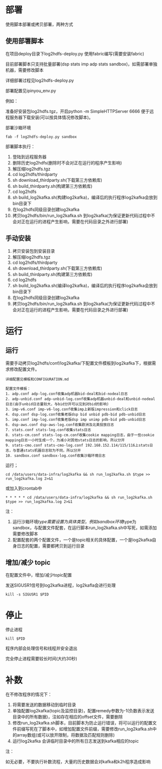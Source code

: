 # 部署

使用脚本部署或拷贝部署，两种方式

## 使用部署脚本

在项目deploy目录下log2hdfs-deploy.py   使用fabric编写(需要安装fabric)

目前部署脚本只支持批量部署(dsp stats imp adp stats sandbox)，如需部署单独机器，需要修改脚本

详细部署过程见log2hdfs-deploy.py

部署配置见ipinyou_env.py

例如：

准备好安装包log2hdfs.tgz，开启python -m SimpleHTTPServer 6666  便于远程服务器下载安装(可以按具体情况修改脚本)。

部署沙箱环境

```
fab -f log2hdfs-deploy.py sandbox
```

部署脚本执行：
1. 登陆到远程服务器
2. 删除历史log2hdfs(删除时不会对正在运行的程序产生影响)
3. 解压缩log2hdfs.tgz
4. cd log2hdfs/thirdparty
5. sh download_thirdparty.sh(下载第三方依赖库)
6. sh build_thirdparty.sh(构建第三方依赖库)
7. cd log2hdfs
8. sh build_log2kafka.sh(构建log2kafka)，编译后的执行程序log2kafka会放到bin目录下
9. 在log2hdfs同级目录创建log2kafka
10. 拷贝log2hdfs/bin/run_log2kafka.sh 到log2kafka(为保证更新代码过程中不会对正在运行的进程产生影响，需要在代码目录之外进行部署)


## 手动安装

1. 拷贝安装包到安装目录
2. 解压缩log2hdfs.tgz
3. cd log2hdfs/thirdparty
4. sh download_thirdparty.sh(下载第三方依赖库)
5. sh build_thirdparty.sh(构建第三方依赖库)
6. cd log2hdfs
7. sh build_log2kafka.sh(编译log2kafka)，编译后的执行程序log2kafka会放到bin目录下
8. 在log2hdfs同级目录创建log2kafka
9. 拷贝log2hdfs/bin/run_log2kafka.sh 到log2kafka(为保证更新代码过程中不会对正在运行的进程产生影响，需要在代码目录之外进行部署)


# 运行

## 运行

需要手动拷贝log2hdfs/conf/log2kafka/下配置文件模板到log2kafka下，根据需求修改配置文件。

    详细配置见模板和CONFIGURATION.md
    
    配置文件模板：
    1. adp.conf adp-log.conf收集adp机器bid-deal和bid-nodeal日志
    2. adp-unbid.conf adp-unbid-log.conf收集adp机器unbid-deal和unbid-nodeal日志(由于unbid日志量较大，与bid分开可以见到对bid的影响)
    3. imp-v6.conf imp-v6-log.conf收集imp上新版impression和click日志
    4. dsp.conf dsp-log.conf收集老版dsp bid unbid pdb-bid pdb-unbid日志
    5. imp.conf imp-log.conf收集老版dsp imp unimp pdb-bid pdb-unbid日志
    6. dsp-aws.conf dsp-aws-log.conf收集欧洲及北美投放日志
    7. stats.conf stats-log.conf收集stats日志
    8. stats-cm.conf stats-log-cm.conf收集cookie mapping日志，由于一些cookie mapping日志一小时生成一个，为减小对其他stats日志的影响，所以分开
    9. stats-cmo.conf stats-cmo-log.conf 192.168.152.114/115/116上stats日志，与普通stats机器日志较为不同，所以分开
    10. sandbox.conf sandbox-log.conf收集沙箱环境日志

运行；
```
cd /data/users/data-infra/log2kafka && sh run_log2kafka.sh $type >> run_log2kafka.log 2>&1
```
或加入到crontab中
```
* * * * * cd /data/users/data-infra/log2kafka && sh run_log2kafka.sh $type >> run_log2kafka.log 2>&1
```

注：
1. 运行沙箱环境$type需要设置为具体类型，例如sandbox环境$type为sandbox，与配置文件配套，在运行脚本run_log2kafka.sh中写死，如需添加需要修改脚本
2. 配置配套的两个配置文件，一个是topic相关的具体配置，一个是log2kafka自身日志的配置，需要都拷贝到运行目录

## 增加/减少 topic

在配置文件中，增加/减少topic配置

发送SIGUSR1信号到log2kafka进程，log2kafla会进行处理
```
kill -s SIGUSR1 $PID
```

# 停止

停止进程
```
kill $PID
```

程序内部会处理信号和线程并安全退出

完全停止进程需要较长时间(大约30秒)

# 补数

在不修改程序的情况下：
1. 将需要发送的数据移动到临时目录
2. 单独配置log2kafka(topic及监控目录)，配置remedy参数为-1(负数表示发送目录中的所有数据)，注如存在相应的offset文件，需要删除
3. 修改run_log2kafka.sh脚本，目前脚本为防止运行错误，将可以运行的配置文件前缀写死在了脚本中，如增加配置文件前缀，需要修改run_log2kafka.sh中的array数组(或可以放开限制，将数据及匹配规则删除)
4. 运行log2kafka  会讲临时目录中的所有日志发送到kafka相应的topic

注：

如无必要，不要执行补数流程，大量的历史数据会对kafka和k2h程序造成影响